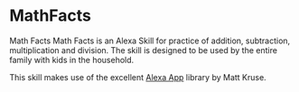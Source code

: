# MathFacts
Math Facts
Math Facts is an Alexa Skill for practice of addition, subtraction, multiplication and division. The skill is designed to be used by the entire family with kids in the household.

This skill makes use of the excellent [Alexa App](https://github.com/matt-kruse/alexa-app) library by Matt Kruse.
